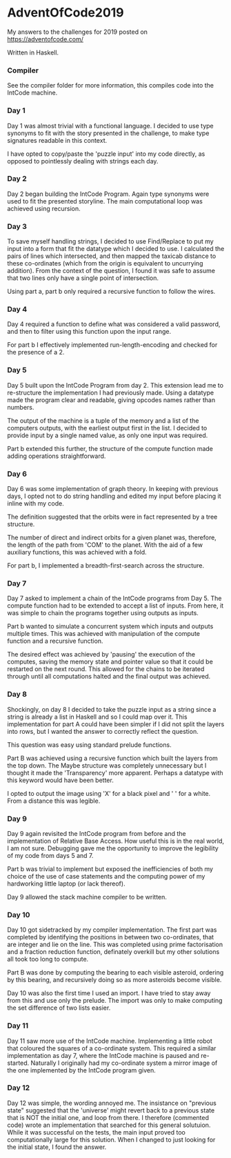 # AdventOfCode2019

My answers to the challenges for 2019 posted on https://adventofcode.com/

Written in Haskell.

### Compiler

See the compiler folder for more information, this compiles code into the IntCode machine.

### Day 1

Day 1 was almost trivial with a functional language. I decided to use type synonyms to fit with the story presented in the challenge, to make type signatures readable in this context.

I have opted to copy/paste the 'puzzle input' into my code directly, as opposed to pointlessly dealing with strings each day.

### Day 2

Day 2 began building the IntCode Program. Again type synonyms were used to fit the presented storyline. The main computational loop was achieved using recursion. 

### Day 3

To save myself handling strings, I decided to use Find/Replace to put my input into a form that fit the datatype which I decided to use. I calculated the pairs of lines which intersected, and then mapped the taxicab distance to these co-ordinates (which from the origin is equivalent to uncurrying addition). From the context of the question, I found it was safe to assume that two lines only have a single point of intersection.

Using part a, part b only required a recursive function to follow the wires. 

### Day 4

Day 4 required a function to define what was considered a valid password, and then to filter using this function upon the input range.

For part b I effectively implemented run-length-encoding and checked for the presence of a 2.

### Day 5

Day 5 built upon the IntCode Program from day 2. This extension lead me to re-structure the implementation I had previously made. Using a datatype made the program clear and readable, giving opcodes names rather than numbers.

The output of the machine is a tuple of the memory and a list of the computers outputs, with the earliest output first in the list. I decided to provide input by a single named value, as only one input was required.

Part b extended this further, the structure of the compute function made adding operations straightforward.

### Day 6

Day 6 was some implementation of graph theory. In keeping with previous days, I opted not to do string handling and edited my input before placing it inline with my code.

The definition suggested that the orbits were in fact represented by a tree structure.

The number of direct and indirect orbits for a given planet was, therefore, the length of the path from 'COM' to the planet. With the aid of a few auxiliary functions, this was achieved with a fold.

For part b, I implemented a breadth-first-search across the structure. 

### Day 7

Day 7 asked to implement a chain of the IntCode programs from Day 5. The compute function had to be extended to accept a list of inputs. From here, it was simple to chain the programs together using outputs as inputs.

Part b wanted to simulate a concurrent system which inputs and outputs multiple times. This was achieved with manipulation of the compute function and a recursive function. 

The desired effect was achieved by 'pausing' the execution of the computes, saving the memory state and pointer value so that it could be restarted on the next round. This allowed for the chains to be iterated through until all computations halted and the final output was achieved.

### Day 8

Shockingly, on day 8 I decided to take the puzzle input as a string since a string is already a list in Haskell and so I could map over it. This implementation for part A could have been simpler if I did not split the layers into rows, but I wanted the answer to correctly reflect the question.

This question was easy using standard prelude functions.

Part B was achieved using a recursive function which built the layers from the top down. The Maybe structure was completely unnecessary but I thought it made the 'Transparency' more apparent. Perhaps a datatype with this keyword would have been better.

I opted to output the image using 'X' for a black pixel and ' ' for a white. From a distance this was legible.

### Day 9

Day 9 again revisited the IntCode program from before and the implementation of Relative Base Access. How useful this is in the real world, I am not sure. Debugging gave me the opportunity to improve the legibility of my code from days 5 and 7. 

Part b was trivial to implement but exposed the inefficiencies of both my choice of the use of case statements and the computing power of my hardworking little laptop (or lack thereof).

Day 9 allowed the stack machine compiler to be written.

### Day 10 

Day 10 got sidetracked by my compiler implementation. The first part was completed by identifying the positions in between two co-ordinates, that are integer and lie on the line. This was completed using prime factorisation and a fraction reduction function, definately overkill but my other solutions all took too long to compute.

Part B was done by computing the bearing to each visible asteroid, ordering by this bearing, and recursively doing so as more asteroids become visible.

Day 10 was also the first time I used an import. I have tried to stay away from this and use only the prelude. The import was only to make computing the set difference of two lists easier.

### Day 11

Day 11 saw more use of the IntCode machine. Implementing a little robot that coloured the squares of a co-ordinate system. This required a similar implementation as day 7, where the IntCode machine is paused and re-started. Naturally I originally had my co-ordinate system a mirror image of the one implemented by the IntCode program given.

### Day 12

Day 12 was simple, the wording annoyed me. The insistance on "previous state" suggested that the 'universe' might revert back to a previous state that is NOT the initial one, and loop from there. I therefore (commented code) wrote an implementation that searched for this general solutuion. While it was successful on the tests, the main input proved too computationally large for this solution. When I changed to just looking for the initial state, I found the answer. 

